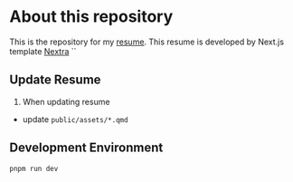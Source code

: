 # About this repository

This is the repository for my [resume](https://resume.spin-glass.dev/). This resume is developed by Next.js template [Nextra](https://nextra.site/)
``

## Update Resume

1. When updating resume

- update `public/assets/*.qmd`

## Development Environment

```{sh}
pnpm run dev
```
